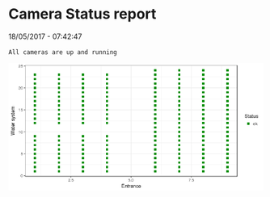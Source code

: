 Camera Status report
================
18/05/2017 - 07:42:47

    All cameras are up and running

![](camreport_files/figure-markdown_github/unnamed-chunk-2-1.png)
